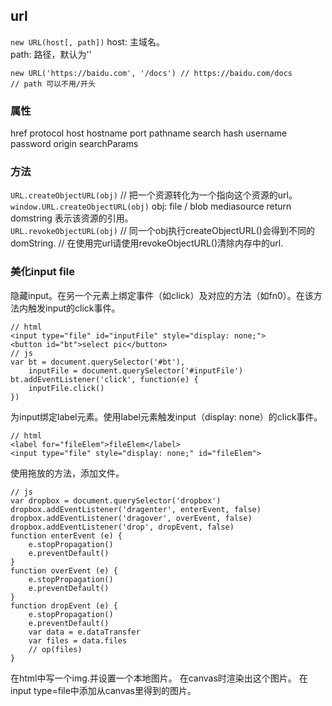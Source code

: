 ## url

`new URL(host[, path])`
host: 主域名。  
path: 路径，默认为''  

    new URL('https://baidu.com', '/docs') // https://baidu.com/docs
    // path 可以不用/开头

### 属性

href
protocol
host
hostname
port
pathname
search
hash
username
password
origin
searchParams


### 方法

`URL.createObjectURL(obj)` // 把一个资源转化为一个指向这个资源的url。
`window.URL.createObjectURL(obj)`
obj: file / blob mediasource
return domstring 表示该资源的引用。  
`URL.revokeObjectURL(obj)`
// 同一个obj执行createObjectURL()会得到不同的domString.
// 在使用完url请使用revokeObjectURL()清除内存中的url.  

### 美化input file
隐藏input。在另一个元素上绑定事件（如click）及对应的方法（如fn0）。在该方法内触发input的click事件。  

    // html
    <input type="file" id="inputFile" style="display: none;">
    <button id="bt">select pic</button>
    // js
    var bt = document.querySelector('#bt'),
        inputFile = document.querySelector('#inputFile')
    bt.addEventListener('click', function(e) {
        inputFile.click()
    })

为input绑定label元素。使用label元素触发input（display: none）的click事件。

    // html
    <label for="fileElem">fileElem</label>
    <input type="file" style="display: none;" id="fileElem">

使用拖放的方法，添加文件。  
    
    // js
    var dropbox = document.querySelector('dropbox')
    dropbox.addEventListener('dragenter', enterEvent, false)
    dropbox.addEventListener('dragover', overEvent, false)
    dropbox.addEventListener('drop', dropEvent, false)
    function enterEvent (e) {
        e.stopPropagation()
        e.preventDefault()
    }
    function overEvent (e) {
        e.stopPropagation()
        e.preventDefault()
    }
    function dropEvent (e) {
        e.stopPropagation()
        e.preventDefault()
        var data = e.dataTransfer
        var files = data.files
        // op(files)
    }

在html中写一个img.并设置一个本地图片。
在canvas时渲染出这个图片。
在input type=file中添加从canvas里得到的图片。  
